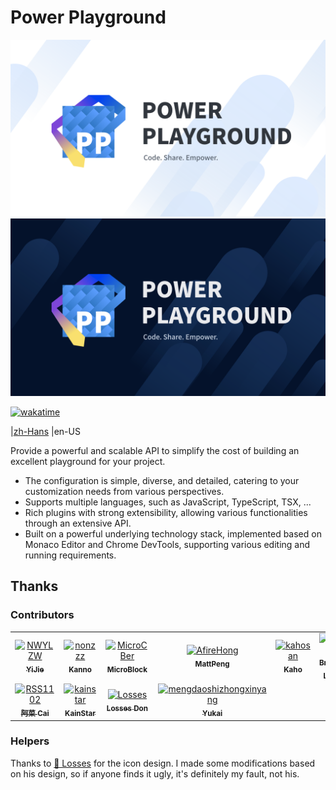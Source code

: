 # Power Playground

![Power Playground Icon-Light](./resources/PP_cover_light.svg#gh-light-mode-only)
![Power Playground Icon-Dark](./resources/PP_cover_dark.svg#gh-dark-mode-only)

[![wakatime](https://wakatime.com/badge/user/aed75b57-20cc-4365-9914-0f5e77255daf/project/72348222-3426-403a-8ed5-5cc6dcd8e718.svg)](https://wakatime.com/badge/user/aed75b57-20cc-4365-9914-0f5e77255daf/project/72348222-3426-403a-8ed5-5cc6dcd8e718)

|[zh-Hans](./resources/README.zh-Hans.md)
|en-US

Provide a powerful and scalable API to simplify the cost of building an excellent playground for your project.

* The configuration is simple, diverse, and detailed, catering to your customization needs from various perspectives.
* Supports multiple languages, such as JavaScript, TypeScript, TSX, ...
* Rich plugins with strong extensibility, allowing various functionalities through an extensive API.
* Built on a powerful underlying technology stack, implemented based on Monaco Editor and Chrome DevTools, supporting various editing and running requirements.

## Thanks

### Contributors

<!-- readme: collaborators,contributors -start -->
<table>
<tr>
    <td align="center">
        <a href="https://github.com/NWYLZW">
            <img src="https://avatars.githubusercontent.com/u/51358815?v=4" width="100;" alt="NWYLZW"/>
            <br />
            <sub><b>YiJie</b></sub>
        </a>
    </td>
    <td align="center">
        <a href="https://github.com/nonzzz">
            <img src="https://avatars.githubusercontent.com/u/52351095?v=4" width="100;" alt="nonzzz"/>
            <br />
            <sub><b>Kanno</b></sub>
        </a>
    </td>
    <td align="center">
        <a href="https://github.com/MicroCBer">
            <img src="https://avatars.githubusercontent.com/u/66859419?v=4" width="100;" alt="MicroCBer"/>
            <br />
            <sub><b>MicroBlock</b></sub>
        </a>
    </td>
    <td align="center">
        <a href="https://github.com/AfireHong">
            <img src="https://avatars.githubusercontent.com/u/51915214?v=4" width="100;" alt="AfireHong"/>
            <br />
            <sub><b>MattPeng</b></sub>
        </a>
    </td>
    <td align="center">
        <a href="https://github.com/kahosan">
            <img src="https://avatars.githubusercontent.com/u/33192552?v=4" width="100;" alt="kahosan"/>
            <br />
            <sub><b>Kaho</b></sub>
        </a>
    </td>
    <td align="center">
        <a href="https://github.com/liby">
            <img src="https://avatars.githubusercontent.com/u/38807139?v=4" width="100;" alt="liby"/>
            <br />
            <sub><b>Bryan Lee</b></sub>
        </a>
    </td></tr>
<tr>
    <td align="center">
        <a href="https://github.com/RSS1102">
            <img src="https://avatars.githubusercontent.com/u/81673017?v=4" width="100;" alt="RSS1102"/>
            <br />
            <sub><b>阿菜 Cai</b></sub>
        </a>
    </td>
    <td align="center">
        <a href="https://github.com/kainstar">
            <img src="https://avatars.githubusercontent.com/u/15249633?v=4" width="100;" alt="kainstar"/>
            <br />
            <sub><b>KainStar</b></sub>
        </a>
    </td>
    <td align="center">
        <a href="https://github.com/Losses">
            <img src="https://avatars.githubusercontent.com/u/1384036?v=4" width="100;" alt="Losses"/>
            <br />
            <sub><b>Losses Don</b></sub>
        </a>
    </td>
    <td align="center">
        <a href="https://github.com/mengdaoshizhongxinyang">
            <img src="https://avatars.githubusercontent.com/u/37317008?v=4" width="100;" alt="mengdaoshizhongxinyang"/>
            <br />
            <sub><b>Yukai</b></sub>
        </a>
    </td></tr>
</table>
<!-- readme: collaborators,contributors -end -->

### Helpers

Thanks to [🔩 Losses](https://github.com/losses) for the icon design.
I made some modifications based on his design, so if anyone finds it ugly, it's definitely my fault, not his.
